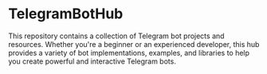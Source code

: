# TelegramBotHub
This repository contains a collection of Telegram bot projects and resources. Whether you're a beginner or an experienced developer, this hub provides a variety of bot implementations, examples, and libraries to help you create powerful and interactive Telegram bots.
